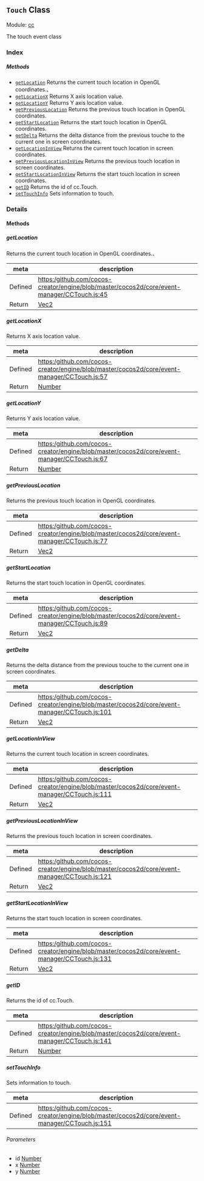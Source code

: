## `Touch` Class



Module: [cc](../modules/cc.md)




The touch event class

### Index



##### Methods

  - [`getLocation`](#getlocation) Returns the current touch location in OpenGL coordinates.、
  - [`getLocationX`](#getlocationx) Returns X axis location value.
  - [`getLocationY`](#getlocationy) Returns Y axis location value.
  - [`getPreviousLocation`](#getpreviouslocation) Returns the previous touch location in OpenGL coordinates.
  - [`getStartLocation`](#getstartlocation) Returns the start touch location in OpenGL coordinates.
  - [`getDelta`](#getdelta) Returns the delta distance from the previous touche to the current one in screen coordinates.
  - [`getLocationInView`](#getlocationinview) Returns the current touch location in screen coordinates.
  - [`getPreviousLocationInView`](#getpreviouslocationinview) Returns the previous touch location in screen coordinates.
  - [`getStartLocationInView`](#getstartlocationinview) Returns the start touch location in screen coordinates.
  - [`getID`](#getid) Returns the id of cc.Touch.
  - [`setTouchInfo`](#settouchinfo) Sets information to touch.



### Details




<!-- Method Block -->
#### Methods


##### getLocation

Returns the current touch location in OpenGL coordinates.、

| meta | description |
|------|-------------|
| Defined | [https:/github.com/cocos-creator/engine/blob/master/cocos2d/core/event-manager/CCTouch.js:45](https:/github.com/cocos-creator/engine/blob/master/cocos2d/core/event-manager/CCTouch.js#L45) |
| Return 		 | <a href="../classes/Vec2.html" class="crosslink">Vec2</a> 



##### getLocationX

Returns X axis location value.

| meta | description |
|------|-------------|
| Defined | [https:/github.com/cocos-creator/engine/blob/master/cocos2d/core/event-manager/CCTouch.js:57](https:/github.com/cocos-creator/engine/blob/master/cocos2d/core/event-manager/CCTouch.js#L57) |
| Return 		 | <a href="https://developer.mozilla.org/en/JavaScript/Reference/Global_Objects/Number" class="crosslink external" target="_blank">Number</a> 



##### getLocationY

Returns Y axis location value.

| meta | description |
|------|-------------|
| Defined | [https:/github.com/cocos-creator/engine/blob/master/cocos2d/core/event-manager/CCTouch.js:67](https:/github.com/cocos-creator/engine/blob/master/cocos2d/core/event-manager/CCTouch.js#L67) |
| Return 		 | <a href="https://developer.mozilla.org/en/JavaScript/Reference/Global_Objects/Number" class="crosslink external" target="_blank">Number</a> 



##### getPreviousLocation

Returns the previous touch location in OpenGL coordinates.

| meta | description |
|------|-------------|
| Defined | [https:/github.com/cocos-creator/engine/blob/master/cocos2d/core/event-manager/CCTouch.js:77](https:/github.com/cocos-creator/engine/blob/master/cocos2d/core/event-manager/CCTouch.js#L77) |
| Return 		 | <a href="../classes/Vec2.html" class="crosslink">Vec2</a> 



##### getStartLocation

Returns the start touch location in OpenGL coordinates.

| meta | description |
|------|-------------|
| Defined | [https:/github.com/cocos-creator/engine/blob/master/cocos2d/core/event-manager/CCTouch.js:89](https:/github.com/cocos-creator/engine/blob/master/cocos2d/core/event-manager/CCTouch.js#L89) |
| Return 		 | <a href="../classes/Vec2.html" class="crosslink">Vec2</a> 



##### getDelta

Returns the delta distance from the previous touche to the current one in screen coordinates.

| meta | description |
|------|-------------|
| Defined | [https:/github.com/cocos-creator/engine/blob/master/cocos2d/core/event-manager/CCTouch.js:101](https:/github.com/cocos-creator/engine/blob/master/cocos2d/core/event-manager/CCTouch.js#L101) |
| Return 		 | <a href="../classes/Vec2.html" class="crosslink">Vec2</a> 



##### getLocationInView

Returns the current touch location in screen coordinates.

| meta | description |
|------|-------------|
| Defined | [https:/github.com/cocos-creator/engine/blob/master/cocos2d/core/event-manager/CCTouch.js:111](https:/github.com/cocos-creator/engine/blob/master/cocos2d/core/event-manager/CCTouch.js#L111) |
| Return 		 | <a href="../classes/Vec2.html" class="crosslink">Vec2</a> 



##### getPreviousLocationInView

Returns the previous touch location in screen coordinates.

| meta | description |
|------|-------------|
| Defined | [https:/github.com/cocos-creator/engine/blob/master/cocos2d/core/event-manager/CCTouch.js:121](https:/github.com/cocos-creator/engine/blob/master/cocos2d/core/event-manager/CCTouch.js#L121) |
| Return 		 | <a href="../classes/Vec2.html" class="crosslink">Vec2</a> 



##### getStartLocationInView

Returns the start touch location in screen coordinates.

| meta | description |
|------|-------------|
| Defined | [https:/github.com/cocos-creator/engine/blob/master/cocos2d/core/event-manager/CCTouch.js:131](https:/github.com/cocos-creator/engine/blob/master/cocos2d/core/event-manager/CCTouch.js#L131) |
| Return 		 | <a href="../classes/Vec2.html" class="crosslink">Vec2</a> 



##### getID

Returns the id of cc.Touch.

| meta | description |
|------|-------------|
| Defined | [https:/github.com/cocos-creator/engine/blob/master/cocos2d/core/event-manager/CCTouch.js:141](https:/github.com/cocos-creator/engine/blob/master/cocos2d/core/event-manager/CCTouch.js#L141) |
| Return 		 | <a href="https://developer.mozilla.org/en/JavaScript/Reference/Global_Objects/Number" class="crosslink external" target="_blank">Number</a> 



##### setTouchInfo

Sets information to touch.

| meta | description |
|------|-------------|
| Defined | [https:/github.com/cocos-creator/engine/blob/master/cocos2d/core/event-manager/CCTouch.js:151](https:/github.com/cocos-creator/engine/blob/master/cocos2d/core/event-manager/CCTouch.js#L151) |

###### Parameters
- id <a href="https://developer.mozilla.org/en/JavaScript/Reference/Global_Objects/Number" class="crosslink external" target="_blank">Number</a> 
- x <a href="https://developer.mozilla.org/en/JavaScript/Reference/Global_Objects/Number" class="crosslink external" target="_blank">Number</a> 
- y <a href="https://developer.mozilla.org/en/JavaScript/Reference/Global_Objects/Number" class="crosslink external" target="_blank">Number</a> 




